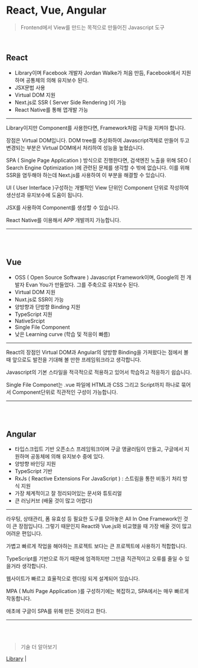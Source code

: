 # **React, Vue, Angular**

> Frontend에서 View를 만드는 목적으로 만들어진 Javascript 도구

<br/>

## **React**

- Library이며 Facebook 개발자 Jordan Walke가 처음 만듬, Facebook에서 지원하며 공통체의 의해 유지보수 된다.
- JSX문법 사용
- Virtual DOM 지원
- Next.js로 SSR ( Server Side Rendering )이 가능
- React Native를 통해 앱개발 가능

---

Library이지만 Component를 사용한다면, Framework처럼 규칙을 지켜야 합니다.

장점은 Virtual DOM입니다. DOM tree를 추상화하여 Javascript객체로 만들어 두고 변경되는 부분은 Virtual DOM에서 처리하여 성능을 높혔습니다.

SPA ( Single Page Application ) 방식으로 진행한다면, 검색엔진 노출을 위해 SEO ( Search Engine Optimization )에 관련된 문제를 생각할 수 밖에 없습니다. 이를 위해 SSR을 염두해야 하는데 Next.js를 사용하여 이 부분을 해결할 수 있습니다.

UI ( User Interface )구성하는 개별적인 View 단위인 Component 단위로 작성하여 생산성과 유지보수에 도움이 됩니다.

JSX를 사용하여 Component를 생성할 수 있습니다.

React Native를 이용해서 APP 개발까지 가능합니다.

---

<br/>
<br/>

## **Vue**

- OSS ( Open Source Software ) Javascript Framework이며, Google의 전 개발자 Evan You가 만들었다. 그를 주축으로 유지보수 된다.
- Virtual DOM 지원
- Nuxt.js로 SSR이 가능
- 양방향과 단방향 Binding 지원
- TypeScript 지원
- NativeSrcipt
- Single File Component
- 낮은 Learning curve (학습 및 적응이 빠름)

---

React의 장점인 Virtual DOM과 Angular의 양방향 Binding을 가져왔다는 점에서 볼 때 앞으로도 발전을 기대해 볼 만한 프레임워크라고 생각합니다.

Javascript의 기본 스타일을 적극적으로 적용하고 있어서 학습하고 적응하기 쉽습니다.

Single File Componet는 .vue 파일에 HTML과 CSS 그리고 Script까지 하나로 묶어서 Component단위로 직관적인 구성이 가능합니다.

---

<br/>
<br/>

## **Angular**

- 타입스크립트 기반 오픈소스 프레임워크이며 구글 앵귤러팀이 만들고, 구글에서 지원하며 공동체에 의해 유지보수 중에 있다.
- 양방향 바인딩 지원
- TypeScript 기반
- RxJs ( Reactive Extensions For JavaScript ) : 스트림을 통한 비동기 처리 방식 지원
- 가장 체계적이고 잘 정리되어있는 문서와 튜토리얼
- 큰 러닝커브 (배울 것이 많고 어렵다)

---

라우팅, 상태관리, 폼 유효성 등 필요한 도구를 모아놓은 All In One Framework인 것이 큰 장점입니다. 그렇기 때문인지 React와 Vue.js와 비교했을 때 가장 배울 것이 많고 어려운 편입니다.

가볍고 빠르게 작업을 해야하는 프로젝트 보다는 큰 프로젝트에 사용하기 적합합니다.

TypeScript를 기반으로 하기 때문에 엄격하지만 그만큼 직관적이고 오류를 줄일 수 있을거라 생각합니다.

웹사이트가 빠르고 효율적으로 렌더링 되게 설계되어 있습니다.

MPA ( Multi Page Application )를 구성하기에는 복잡하고, SPA에서는 매우 빠르게 작동합니다.

애초에 구글이 SPA를 위해 만든 것이라고 한다.

---

<br/>
<br/>

> 기술 더 알아보기

[Library](../cs/Library.md) |

<!-- [Framework]() |
[Virtual DOM]() |
[SSR, Server Side Rendering]() |
[CSR, Client Side Rendering]() |
[SPA, Single Page Application]() |
[MPA, Multi Page Application]() |
[JSX, Javascript XML]() |
[Next.js]() |
[Nuxt.js]() |
[Component]() |
[TypeScript]() |
[React Native]() |
[SEO, Search Engine Optimization]() | -->
